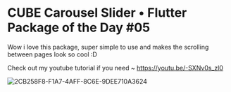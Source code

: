 # CUBE Carousel Slider • Flutter Package of the Day #05

Wow i love this package, super simple to use and makes the scrolling between pages look so cool :D

Check out my youtube tutorial if you need ~ https://youtu.be/-SXNv0s_zl0

![2CB258F8-F1A7-4AFF-8C6E-9DEE710A3624](https://user-images.githubusercontent.com/29016489/141221544-6a125f45-d8fe-4fb9-8fd6-b301a0725f1b.JPG)
